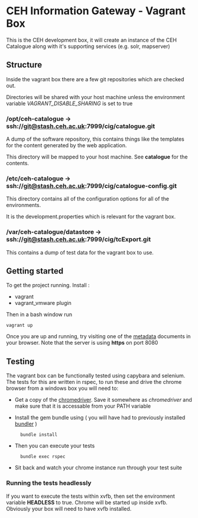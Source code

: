 # CEH Information Gateway - Vagrant Box

This is the CEH development box, it will create an instance of the CEH Catalogue along with it's supporting services (e.g. solr, mapserver)

## Structure

Inside the vagrant box there are a few git repositories which are checked out. 

Directories will be shared with your host machine unless the environment variable *VAGRANT_DISABLE_SHARING* is set to true

### /opt/ceh-catalogue -> ssh://git@stash.ceh.ac.uk:7999/cig/catalogue.git

  A dump of the software repository, this contains things like the templates for the 
  content generated by the web application.

  This directory will be mapped to your host machine. See **catalogue** for the contents.

### /etc/ceh-catalogue -> ssh://git@stash.ceh.ac.uk:7999/cig/catalogue-config.git

  This directory contains all of the configuration options for all of the environments.

  It is the development.properties which is relevant for the vagrant box.


### /var/ceh-catalogue/datastore -> ssh://git@stash.ceh.ac.uk:7999/cig/tcExport.git

  This contains a dump of test data for the vagrant box to use. 

## Getting started

To get the project running. Install :

* vagrant
* vagrant_vmware plugin

Then in a bash window run 

    vagrant up

Once you are up and running, try visiting one of the [metadata](https://localhost:8080/documents/ff55462e-38a4-4f30-b562-f82ff263d9c3) documents in your browser. Note that the server is using **https** on port 8080

## Testing

The vagrant box can be functionally tested using capybara and selenium. The tests for this are written in rspec, to run these and drive the chrome browser from a windows box you will need to:

* Get a copy of the [chromedriver](http://ladist.nerc-lancaster.ac.uk/apps/selenium/chromedriver-2.10_win32.exe). Save it somewhere as *chromedriver* and make sure that it is accessable from your PATH variable

* Install the gem bundle using ( you will have had to previously installed [bundler](http://bundler.io/) )

        bundle install

* Then you can execute your tests

        bundle exec rspec

* Sit back and watch your chrome instance run through your test suite

### Running the tests headlessly

If you want to execute the tests within xvfb, then set the environment variable **HEADLESS** to true. Chrome will be started up inside xvfb. Obviously your box will need to have xvfb installed.